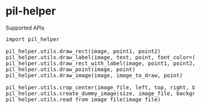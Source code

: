 # pil-helper

Supported APIs
<pre>
import pil_helper

pil_helper.utils.draw_rect(image, point1, point2)
pil_helper.utils.draw_label(image, text, point, font_color=(255, 255, 255), font_size=28)
pil_helper.utils.draw_rect_with_label(image, point1, point2, text, font_color=(255, 255, 255), font_size=28)
pil_helper.utils.draw_point(image, point)
pil_helper.utils.draw_image(image, image_to_draw, point)

pil_helper.utils.crop_center(image_file, left, top, right, bottom)
pil_helper.utils.create_dummy_image(size, image_file, background_color=(255, 255, 255))
pil_helper.utils.read_from_image_file(image_file)
</pre>
